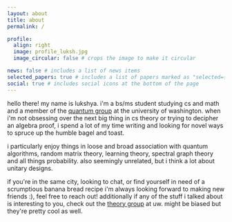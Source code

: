 ```yaml
---
layout: about
title: about
permalink: /

profile:
  align: right
  image: profile_luksh.jpg
  image_circular: false # crops the image to make it circular

news: false # includes a list of news items
selected_papers: true # includes a list of papers marked as "selected={true}"
social: true # includes social icons at the bottom of the page
---
```


hello there! my name is lukshya. i'm a bs/ms student studying cs and math and a member of the [quantum group](https://quantum.cs.washington.edu/) at the university of washington. when i'm not obsessing over the next big thing in cs theory or trying to decipher an algebra proof, i spend a lot of my time writing and looking for novel ways to spruce up the humble bagel and toast. 

i particularly enjoy things in loose and broad association with quantum algorithms, random matrix theory, learning theory, spectral graph theory and all things probability. also seemingly unrelated, but i think a lot about unitary designs. 

if you're in the same city, looking to chat, or find yourself in need of a scrumptious banana bread recipe i'm always looking forward to making new friends :), feel free to reach out! additionally if any of the stuff i talked about is interesting to you, check out the [theory group](https://theory.cs.washington.edu/) at uw. might be biased but they're pretty cool as well.
